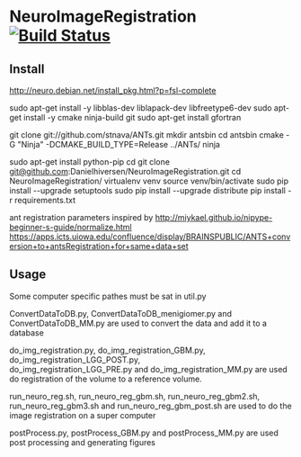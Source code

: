# NeuroImageRegistration [![Build Status](https://travis-ci.org/Danielhiversen/NeuroImageRegistration.svg?branch=master)](https://travis-ci.org/Danielhiversen/NeuroImageRegistration)

## Install
http://neuro.debian.net/install_pkg.html?p=fsl-complete

sudo apt-get install -y libblas-dev liblapack-dev libfreetype6-dev
sudo apt-get install -y cmake ninja-build git
sudo apt-get install gfortran

git clone git://github.com/stnava/ANTs.git
mkdir antsbin
cd antsbin
cmake -G "Ninja" -DCMAKE_BUILD_TYPE=Release ../ANTs/
ninja

sudo apt-get install python-pip
cd
git clone git@github.com:Danielhiversen/NeuroImageRegistration.git
cd NeuroImageRegistration/
virtualenv venv
source venv/bin/activate
sudo pip install --upgrade setuptools
sudo pip install --upgrade distribute
pip install -r requirements.txt

ant registration parameters inspired by
http://miykael.github.io/nipype-beginner-s-guide/normalize.html
https://apps.icts.uiowa.edu/confluence/display/BRAINSPUBLIC/ANTS+conversion+to+antsRegistration+for+same+data+set


## Usage
Some computer specific pathes must be sat in util.py

ConvertDataToDB.py, ConvertDataToDB_menigiomer.py and ConvertDataToDB_MM.py are used to convert the data and add it to a database

do_img_registration.py,	
do_img_registration_GBM.py, 
do_img_registration_LGG_POST.py,	
do_img_registration_LGG_PRE.py	and 
do_img_registration_MM.py
are used do registration of the volume to a reference volume.


run_neuro_reg.sh, 
run_neuro_reg_gbm.sh, 
run_neuro_reg_gbm2.sh, 
run_neuro_reg_gbm3.sh and 
run_neuro_reg_gbm_post.sh
are used to do the image registration on a super computer 

postProcess.py,	
postProcess_GBM.py and 
postProcess_MM.py
are used post processing and generating figures
